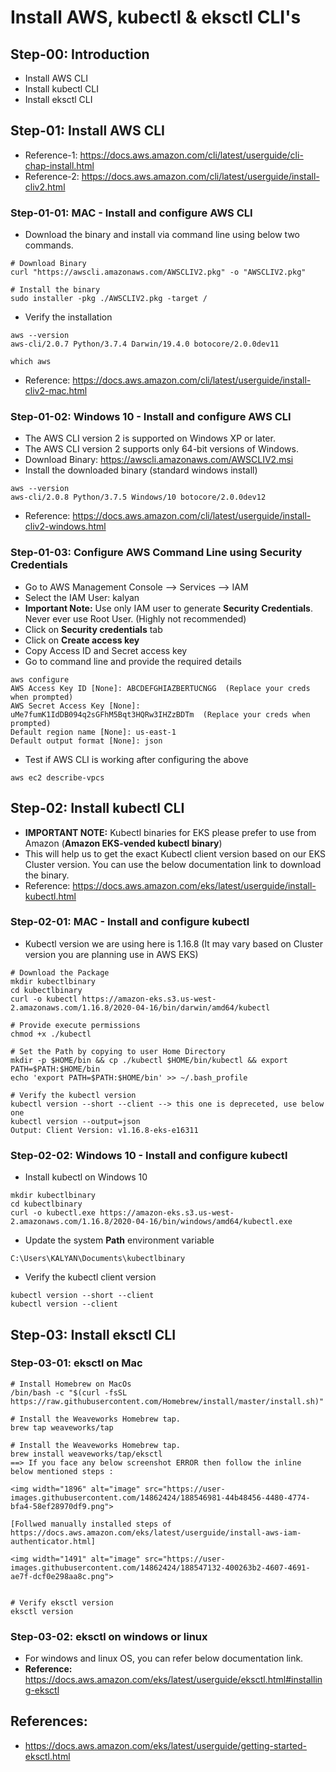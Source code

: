 # Install AWS, kubectl & eksctl CLI's

## Step-00: Introduction
- Install AWS CLI
- Install kubectl CLI
- Install eksctl CLI

## Step-01: Install AWS CLI
- Reference-1: https://docs.aws.amazon.com/cli/latest/userguide/cli-chap-install.html
- Reference-2: https://docs.aws.amazon.com/cli/latest/userguide/install-cliv2.html
### Step-01-01: MAC - Install and configure AWS CLI
- Download the binary and install via command line using below two commands. 
```
# Download Binary
curl "https://awscli.amazonaws.com/AWSCLIV2.pkg" -o "AWSCLIV2.pkg"

# Install the binary
sudo installer -pkg ./AWSCLIV2.pkg -target /
```
- Verify the installation 
```
aws --version
aws-cli/2.0.7 Python/3.7.4 Darwin/19.4.0 botocore/2.0.0dev11

which aws
```
- Reference: https://docs.aws.amazon.com/cli/latest/userguide/install-cliv2-mac.html

### Step-01-02: Windows 10 - Install and configure AWS CLI
- The AWS CLI version 2 is supported on Windows XP or later.
- The AWS CLI version 2 supports only 64-bit versions of Windows.
- Download Binary: https://awscli.amazonaws.com/AWSCLIV2.msi
- Install the downloaded binary (standard windows install)
```
aws --version
aws-cli/2.0.8 Python/3.7.5 Windows/10 botocore/2.0.0dev12
```
- Reference: https://docs.aws.amazon.com/cli/latest/userguide/install-cliv2-windows.html

### Step-01-03: Configure AWS Command Line using Security Credentials
- Go to AWS Management Console --> Services --> IAM
- Select the IAM User: kalyan 
- **Important Note:** Use only IAM user to generate **Security Credentials**. Never ever use Root User. (Highly not recommended)
- Click on **Security credentials** tab
- Click on **Create access key**
- Copy Access ID and Secret access key
- Go to command line and provide the required details
```
aws configure
AWS Access Key ID [None]: ABCDEFGHIAZBERTUCNGG  (Replace your creds when prompted)
AWS Secret Access Key [None]: uMe7fumK1IdDB094q2sGFhM5Bqt3HQRw3IHZzBDTm  (Replace your creds when prompted)
Default region name [None]: us-east-1
Default output format [None]: json
```
- Test if AWS CLI is working after configuring the above
```
aws ec2 describe-vpcs
```

## Step-02: Install kubectl CLI
- **IMPORTANT NOTE:** Kubectl binaries for EKS please prefer to use from Amazon (**Amazon EKS-vended kubectl binary**)
- This will help us to get the exact Kubectl client version based on our EKS Cluster version. You can use the below documentation link to download the binary.
- Reference: https://docs.aws.amazon.com/eks/latest/userguide/install-kubectl.html

### Step-02-01: MAC - Install and configure kubectl
- Kubectl version we are using here is 1.16.8 (It may vary based on Cluster version you are planning use in AWS EKS)

```
# Download the Package
mkdir kubectlbinary
cd kubectlbinary
curl -o kubectl https://amazon-eks.s3.us-west-2.amazonaws.com/1.16.8/2020-04-16/bin/darwin/amd64/kubectl

# Provide execute permissions
chmod +x ./kubectl

# Set the Path by copying to user Home Directory
mkdir -p $HOME/bin && cp ./kubectl $HOME/bin/kubectl && export PATH=$PATH:$HOME/bin
echo 'export PATH=$PATH:$HOME/bin' >> ~/.bash_profile

# Verify the kubectl version
kubectl version --short --client --> this one is depreceted, use below one
kubectl version --output=json
Output: Client Version: v1.16.8-eks-e16311
```


### Step-02-02: Windows 10 - Install and configure kubectl
- Install kubectl on Windows 10 
```
mkdir kubectlbinary
cd kubectlbinary
curl -o kubectl.exe https://amazon-eks.s3.us-west-2.amazonaws.com/1.16.8/2020-04-16/bin/windows/amd64/kubectl.exe
```
- Update the system **Path** environment variable 
```
C:\Users\KALYAN\Documents\kubectlbinary
```
- Verify the kubectl client version
```
kubectl version --short --client
kubectl version --client
```

## Step-03: Install eksctl CLI
### Step-03-01: eksctl on Mac
```
# Install Homebrew on MacOs
/bin/bash -c "$(curl -fsSL https://raw.githubusercontent.com/Homebrew/install/master/install.sh)"

# Install the Weaveworks Homebrew tap.
brew tap weaveworks/tap

# Install the Weaveworks Homebrew tap.
brew install weaveworks/tap/eksctl
==> If you face any below screenshot ERROR then follow the inline below mentioned steps :

<img width="1896" alt="image" src="https://user-images.githubusercontent.com/14862424/188546981-44b48456-4480-4774-bfa4-58ef28970df9.png">

[Follwed manually installed steps of https://docs.aws.amazon.com/eks/latest/userguide/install-aws-iam-authenticator.html]

<img width="1491" alt="image" src="https://user-images.githubusercontent.com/14862424/188547132-400263b2-4607-4691-ae7f-dcf0e298aa8c.png">


# Verify eksctl version
eksctl version
```

### Step-03-02: eksctl on windows or linux
- For windows and linux OS, you can refer below documentation link. 
- **Reference:** https://docs.aws.amazon.com/eks/latest/userguide/eksctl.html#installing-eksctl


## References:
- https://docs.aws.amazon.com/eks/latest/userguide/getting-started-eksctl.html
